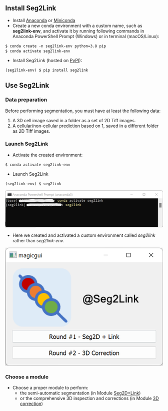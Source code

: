 ## Install Seg2Link
- Install [Anaconda](https://www.anaconda.com/products/individual) 
  or [Miniconda](https://conda.io/miniconda.html)
- Create a new conda environment with a custom name, such as **seg2link-env**, and activate it by
running following commands in Anaconda PowerShell Prompt (Windows) or in terminal (macOS/Linux):
```console
$ conda create -n seg2link-env python=3.8 pip
$ conda activate seg2link-env
```
- Install Seg2Link (hosted on [PyPI]()):
```console
(seg2link-env) $ pip install seg2link
```

## Use Seg2Link
### Data preparation
Before performing segmentation, you must have at least the following data:

1. A 3D cell image saved in a folder as a set of 2D Tiff images.
2. A cellular/non-cellular prediction based on 1, saved in a different folder as 2D Tiff images.

### Launch Seg2Link
- Activate the created environment:
```console
$ conda activate seg2link-env
```
- Launch Seg2Link
```console
(seg2link-env) $ seg2link
```
![start_seg2link](./Round1/pictures/launch.png)
* Here we created and activated a custom environment called *seg2link* rather than *seg2link-env*.

![choose_round](./Round1/pictures/select_round.png)

### Choose a module
- Choose a proper module to perform:
    - the semi-automatic segmentation (in Module [Seg2D+Link](./Round1/start_r1.md))
    - or the comprehensive 3D inspection and corrections (in Module [3D correction](./Round2/start_r2.md))

